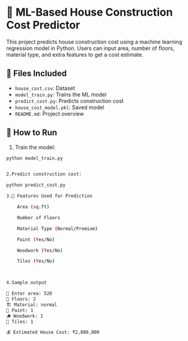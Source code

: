 # 🧠 ML-Based House Construction Cost Predictor

This project predicts house construction cost using a machine learning regression model in Python. Users can input area, number of floors, material type, and extra features to get a cost estimate.

## 📁 Files Included

- `house_cost.csv`: Dataset
- `model_train.py`: Trains the ML model
- `predict_cost.py`: Predicts construction cost
- `house_cost_model.pkl`: Saved model
- `README.md`: Project overview

## 🔧 How to Run

1. Train the model:
```bash
python model_train.py


2.Predict construction cost:

python predict_cost.py

3.🎯 Features Used for Prediction

    Area (sq.ft)

    Number of Floors

    Material Type (Normal/Premium)

    Paint (Yes/No)

    Woodwork (Yes/No)

    Tiles (Yes/No)



4.Sample output

📏 Enter area: 520
🏢 Floors: 2
🏗️ Material: normal
🎨 Paint: 1
🪵 Woodwork: 1
🧱 Tiles: 1

💰 Estimated House Cost: ₹2,080,000
